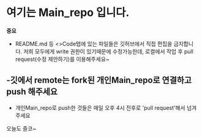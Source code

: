
# 여기는 Main_repo 입니다.

**중요**

+ README.md 등 <>Code탭에 있는 파일들은 깃허브에서 직접 편집을 금지합니다.
저희 모두에게 write 권한이 있기때문에 수정가능한데,
로컬에서 작업 후 pull request(수정 제안하기)를 이용해주세요~

##  -깃에서 remote는 fork된 개인Main_repo로 연결하고 push 해주세요

+ 개인Main_repo로 push한 것들은 매일 오후 4시 전후로 'pull request'해서 넘겨주세요

오늘도 즐코~